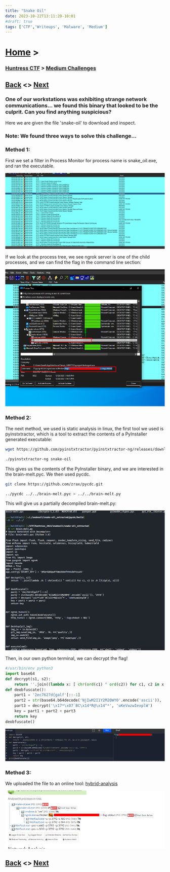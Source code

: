 ```yaml
---
title: "Snake Oil"
date: 2023-10-22T13:11:20-10:01
#draft: true
tags: ['CTF','Writeups', 'Malware', 'Medium']
---
```

 
# [Home](https://jjolley91.github.io/blog/) >

###  [Huntress CTF](https://jjolley91.github.io/blog/huntress_ctf_2023) >  [Medium Challenges](https://jjolley91.github.io/blog/huntress_ctf_2023/2.medium/)

## [Back](https://jjolley91.github.io/blog/huntress_ctf_2023/2.medium/rat)  <> [Next](https://jjolley91.github.io/blog/huntress_ctf_2023/2.medium/batchfuscation) 

### One of our workstations was exhibiting strange network communications... we found this binary that looked to be the culprit. Can you find anything suspicious?

Here we are given the file 'snake-oil' to download and inspect.

### Note: We found three ways to solve this challenge...
### Method 1:

First we set a filter in Process Monitor for process name  is snake_oil.exe, and ran the executable.

![snake_oil1](https://github.com/jjolley91/blog/blob/main/static/Huntress_CTF_2023/snake-oil1.png?raw=true)

If we look at the process tree, we see ngrok server is one of the child processes, and we can find the flag in the command line section:

![snake_oil2](https://github.com/jjolley91/blog/blob/main/static/Huntress_CTF_2023/snake-oil2.png?raw=true)

### Method 2:


The next method, we used is static analysis in linux, the first tool we used is pyinstxtractor, which is a tool to extract the contents of a PyInstaller generated executable:

```bash 
wget https://github.com/pyinstxtractor/pyinstxtractor-ng/releases/download/2023.10.12/pyinstxtractor-ng
```
```bash
./pyinstxtractor-ng snake-oil 
```
This gives us the contents of the PyInstaller binary, and we are interested in the brain-melt.pyc. We then used pycdc.

```bash
git clone https://github.com/zrax/pycdc.git
```
```bash 
../pycdc ../../brain-melt.pyc > ../../brain-melt.py
```

This will give us a partially decompiled brain-melt.py:


![snake_oil3](https://github.com/jjolley91/blog/blob/main/static/Huntress_CTF_2023/snake-oil3.png?raw=true)

Then, in our own python terminal, we can decrypt the flag!
```py
#/usr/bin/env python3
import base64
def decrypt(s1, s2):
    return ''.join((lambda x: [ chr(ord(c1) ^ ord(c2)) for c1, c2 in x ])(zip(s1, s2)))
def deobfuscate():
    part1 = '2ec7627d{galf'[::-1]
    part2 = str(base64.b64decode('NjIwM2I1Y2M2OWY0'.encode('ascii')), 'UTF8')
    part3 = decrypt('\x17*\x07`BC\x14*R@\x14^*', 'uKeVuzwIexplW')
    key = part1 + part2 + part3
    return key
deobfuscate()
```

![snake_oil4](https://github.com/jjolley91/blog/blob/main/static/Huntress_CTF_2023/snake-oil4.png?raw=true)


### Method 3: 

We uploaded the file to an online tool: [hybrid-analysis](https://www.hybrid-analysis.com/sample/2d54f5288fb99eefb5a678fb40f4501d63a5bc0f35ff0395747dc2f7c8f6e043/65351d45f8ab6455b703cc35)

![snake_oil](https://github.com/jjolley91/blog/blob/main/static/Huntress_CTF_2023/snake-oil.png?raw=true)

## [Back](https://jjolley91.github.io/blog/huntress_ctf_2023/2.medium/rat)  <> [Next](https://jjolley91.github.io/blog/huntress_ctf_2023/2.medium/batchfuscation) 
